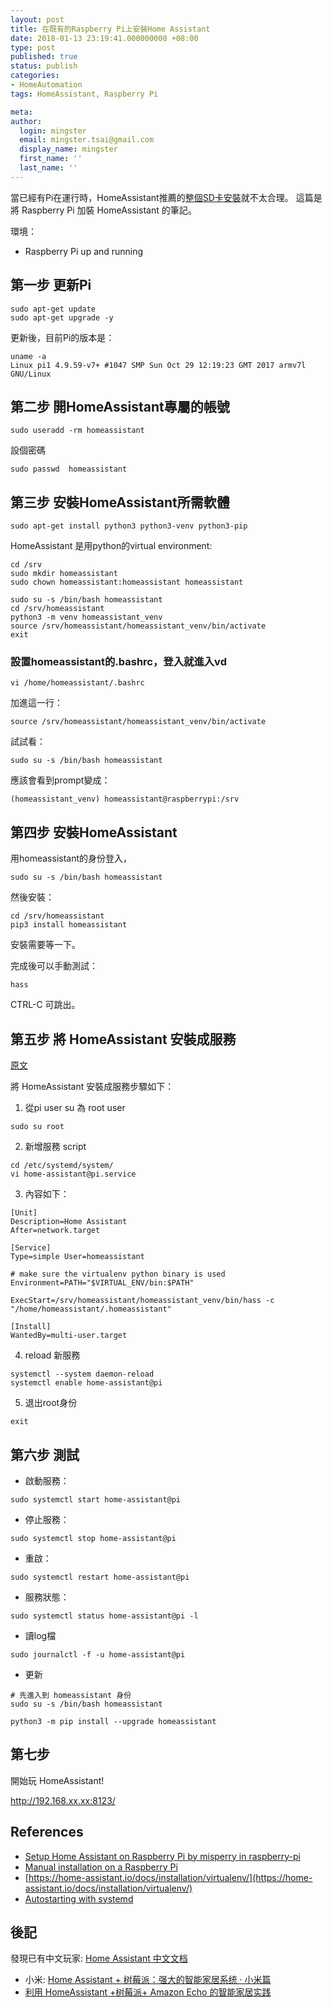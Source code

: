 ```yaml
---
layout: post
title: 在既有的Raspberry Pi上安裝Home Assistant
date: 2018-01-13 23:19:41.000000000 +08:00
type: post
published: true
status: publish
categories:
- HomeAutomation
tags: HomeAssistant, Raspberry Pi

meta:
author:
  login: mingster
  email: mingster.tsai@gmail.com
  display_name: mingster
  first_name: ''
  last_name: ''
---
```


當已經有Pi在運行時，HomeAssistant推薦的[整個SD卡安裝](https://home-assistant.io/getting-started/)就不太合理。
這篇是將 Raspberry Pi 加裝 HomeAssistant 的筆記。

環境：
- Raspberry Pi up and running

## 第一步 更新Pi
```
sudo apt-get update
sudo apt-get upgrade -y
```
更新後，目前Pi的版本是：

```
uname -a
Linux pi1 4.9.59-v7+ #1047 SMP Sun Oct 29 12:19:23 GMT 2017 armv7l GNU/Linux
```

## 第二步 開HomeAssistant專屬的帳號
```
sudo useradd -rm homeassistant
```
設個密碼
```
sudo passwd  homeassistant
```

## 第三步 安裝HomeAssistant所需軟體
```
sudo apt-get install python3 python3-venv python3-pip
```

HomeAssistant 是用python的virtual environment:
```
cd /srv
sudo mkdir homeassistant
sudo chown homeassistant:homeassistant homeassistant

sudo su -s /bin/bash homeassistant
cd /srv/homeassistant
python3 -m venv homeassistant_venv
source /srv/homeassistant/homeassistant_venv/bin/activate
exit
```

### 設置homeassistant的.bashrc，登入就進入vd
```
vi /home/homeassistant/.bashrc
```
加進這一行：
```
source /srv/homeassistant/homeassistant_venv/bin/activate
```
試試看：

```
sudo su -s /bin/bash homeassistant
```
應該會看到prompt變成：
```
(homeassistant_venv) homeassistant@raspberrypi:/srv
```

## 第四步 安裝HomeAssistant
用homeassistant的身份登入，
```
sudo su -s /bin/bash homeassistant
```

然後安裝：
```
cd /srv/homeassistant
pip3 install homeassistant
```
安裝需要等一下。

完成後可以手動測試：
```
hass
```
CTRL-C 可跳出。

## 第五步 將 HomeAssistant 安裝成服務
[原文](https://home-assistant.io/docs/autostart/systemd/)

將 HomeAssistant 安裝成服務步驟如下：
1. 從pi user su 為 root user
```
sudo su root
```

2. 新增服務 script
```
cd /etc/systemd/system/
vi home-assistant@pi.service
```

3. 內容如下：

```
[Unit]
Description=Home Assistant
After=network.target

[Service]
Type=simple User=homeassistant

# make sure the virtualenv python binary is used
Environment=PATH="$VIRTUAL_ENV/bin:$PATH"

ExecStart=/srv/homeassistant/homeassistant_venv/bin/hass -c "/home/homeassistant/.homeassistant"

[Install]
WantedBy=multi-user.target
```

4. reload 新服務

```
systemctl --system daemon-reload
systemctl enable home-assistant@pi
```

5. 退出root身份
```
exit
```

## 第六步 測試
- 啟動服務：
```
sudo systemctl start home-assistant@pi
```

- 停止服務：
```
sudo systemctl stop home-assistant@pi
```

- 重啟：
```
sudo systemctl restart home-assistant@pi
```

- 服務狀態：
```
sudo systemctl status home-assistant@pi -l
```

- 讀log檔
```
sudo journalctl -f -u home-assistant@pi
```

- 更新
```
# 先進入到 homeassistant 身份
sudo su -s /bin/bash homeassistant

python3 -m pip install --upgrade homeassistant
```

## 第七步
開始玩 HomeAssistant!

http://192.168.xx.xx:8123/


## References
 - [Setup Home Assistant on Raspberry Pi by misperry in raspberry-pi](http://www.instructables.com/id/Setup-Home-Assistant-on-Raspberry-Pi/)
 - [Manual installation on a Raspberry Pi](https://home-assistant.io/docs/installation/raspberry-pi/)
 - [https://home-assistant.io/docs/installation/virtualenv/](https://home-assistant.io/docs/installation/virtualenv/)
 - [Autostarting with systemd](https://home-assistant.io/getting-started/autostart-systemd/)

## 後記
發現已有中文玩家: [Home Assistant 中文文档](https://home-assistant.cc)

- 小米: [Home Assistant + 树莓派：强大的智能家居系统 · 小米篇](https://sspai.com/post/40113)
- [利用 HomeAssistant +树莓派+ Amazon Echo 的智能家居实践](http://kittenyang.com/homeassistant_practice_03/)
